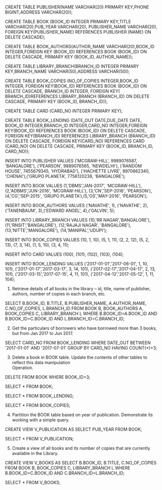 CREATE TABLE PUBLISHER(NAME VARCHAR(20) PRIMARY KEY,PHONE BIGINT,ADDRESS VARCHAR(20)); 

CREATE TABLE BOOK (BOOK_ID INTEGER PRIMARY KEY,TITLE VARCHAR(20),PUB_YEAR VARCHAR(20), PUBLISHER_NAME VARCHAR(20), FOREIGN KEY(PUBLISHER_NAME) REFERENCES PUBLISHER (NAME) ON DELETE CASCADE);

CREATE TABLE BOOK_AUTHORS(AUTHOR_NAME VARCHAR(20),BOOK_ID  INTEGER,FOREIGN KEY (BOOK_ID) REFERENCES BOOK (BOOK_ID) ON DELETE CASCADE, 
PRIMARY KEY (BOOK_ID, AUTHOR_NAME));
 
CREATE TABLE LIBRARY_BRANCH(BRANCH_ID INTEGER PRIMARY KEY,BRANCH_NAME VARCHAR(50),ADDRESS VARCHAR(50)); 

CREATE TABLE BOOK_COPIES (NO_OF_COPIES INTEGER,BOOK_ID INTEGER, FOREIGN KEY(BOOK_ID) REFERENCES BOOK (BOOK_ID) ON DELETE CASCADE, 
BRANCH_ID INTEGER, FOREIGN KEY( BRANCH_ID)REFERENCES LIBRARY_BRANCH (BRANCH_ID) ON DELETE CASCADE, PRIMARY KEY (BOOK_ID, BRANCH_ID)); 

CREATE TABLE CARD (CARD_NO INTEGER PRIMARY KEY); 

CREATE TABLE BOOK_LENDING (DATE_OUT DATE,DUE_DATE DATE, BOOK_ID  INTEGER,BRANCH_ID INTEGER,CARD_NO INTEGER,FOREIGN KEY(BOOK_ID) REFERENCES BOOK (BOOK_ID) ON DELETE CASCADE,  FOREIGN KEY(BRANCH_ID) REFERENCES LIBRARY_BRANCH (BRANCH_ID) ON DELETE CASCADE, FOREIGN KEY(CARD_NO) REFERENCES CARD (CARD_NO) ON DELETE CASCADE, PRIMARY KEY (BOOK_ID, BRANCH_ID, CARD_NO)); 

INSERT INTO PUBLISHER VALUES ('MCGRAW-HILL', 9989076587, 'BANGALORE'), ('PEARSON', 9889076565, 'NEWDELHI'), 
 ('RANDOM HOUSE', 7455679345, 'HYDRABAD'), ('HACHETTE LIVRE', 8970862340, 'CHENAI'),('GRUPO PLANETA', 7756120238, 'BANGALORE');

INSERT INTO BOOK VALUES (1,'DBMS','JAN-2017', 'MCGRAW-HILL'),(2,'ADBMS','JUN-2016', 'MCGRAW-HILL'),
(3,'CN','SEP-2016', 'PEARSON'),(4,'CG','SEP-2015', 'GRUPO PLANETA'),(5,'OS','MAY-2016', 'PEARSON'); 

INSERT INTO BOOK_AUTHORS VALUES ('NAVATHE', 1), ('NAVATHE', 2),('TANENBAUM', 3),('EDWARD ANGEL', 4),('GALVIN', 5); 

INSERT INTO LIBRARY_BRANCH VALUES (10,'RR NAGAR','BANGALORE'),
 (11,'RNSIT','BANGALORE'),
 (12,'RAJAJI NAGAR', 'BANGALORE'), 
 (13,'NITTE','MANGALORE'), 
 (14,'MANIPAL','UDUPI');

INSERT INTO BOOK_COPIES VALUES (10, 1, 10),
 (5, 1, 11),
(2, 2, 12),
 (5, 2, 13), 
(7, 3, 14),
 (1, 5, 10), 
(3, 4, 11); 

INSERT INTO CARD VALUES (100), (101), 
(102), 
 (103), 
 (104); 

INSERT INTO BOOK_LENDING VALUES ('2017-01-01','2017-06-01', 1, 10, 101),
 ('2017-01-17','2017-03-17', 3, 14, 101), 
 ('2017-02-17','2017-04-17', 2, 13, 101), 
('2017-03-15','2017-07-15', 4, 11, 101), 
 ('2017-04-12','2017-05-12', 1, 11, 104); 

1. Retrieve details of all books in the library – id, title, name of publisher, authors, number of copies in each branch, etc.

SELECT B.BOOK_ID, B.TITLE, B.PUBLISHER_NAME, A.AUTHOR_NAME, C.NO_OF_COPIES, L.BRANCH_ID FROM BOOK B, BOOK_AUTHORS A, BOOK_COPIES C, LIBRARY_BRANCH L WHERE B.BOOK_ID=A.BOOK_ID AND B.BOOK_ID=C.BOOK_ID AND L.BRANCH_ID=C.BRANCH_ID;


2. Get the particulars of borrowers who have borrowed more than 3 books, but from Jan 2017 to Jun 2017.
   
 SELECT CARD_NO FROM BOOK_LENDING WHERE DATE_OUT BETWEEN '2017-01-01' AND '2017-07-01' GROUP BY CARD_NO HAVING COUNT(*)>3;


3. Delete a book in BOOK table. Update the contents of other tables to reflect this data manipulation     
    Operation.
   
DELETE FROM BOOK 
WHERE BOOK_ID=3;

 SELECT * FROM BOOK;

 SELECT * FROM BOOK_LENDING;

SELECT * FROM BOOK_COPIES;

4. Partition the BOOK table based on year of publication. Demonstrate its working with a simple query.

CREATE VIEW V_PUBLICATION AS SELECT PUB_YEAR FROM BOOK;

SELECT * FROM V_PUBLICATION;

5. Create a view of all books and its number of copies that are currently available in the Library.
    
CREATE VIEW V_BOOKS AS SELECT B.BOOK_ID, B.TITLE, C.NO_OF_COPIES FROM BOOK B, BOOK_COPIES C, LIBRARY_BRANCH L WHERE B.BOOK_ID=C.BOOK_ID 
AND C.BRANCH_ID=L.BRANCH_ID;

SELECT * FROM V_BOOKS;


